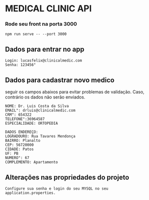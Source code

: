 # MEDICAL CLINIC API


### Rode seu front na porta 3000
```
npm run serve -- --port 3000
```

## Dados para entrar no app 
```
Login: lucasfelix@clinicalmedic.com
Senha: 123456"
```


## Dados para cadastrar novo medico 
seguir os campos abaixos para evitar problemas de validação. Caso, contrário os dados não serão enviados.
```
NOME: Dr. Luis Costa da Silva
EMAIL": drluis@clinicalmedic.com
CRM": 654322
TELEFONE":36964587
ESPECIALIDADE: ORTOPEDIA

DADOS ENDEREÇO: 
LOGRADOURO: Rua Tavares Mendonça
BAIRRO: Planalto
CEP: 56720000
CIDADE: Patos
UF: PB
NUMERO": 67
COMPLEMENTO: Apartamento
```    

## Alterações nas propriedades do projeto
```
Configure sua senha e login do seu MYSQL no seu application.properties.

